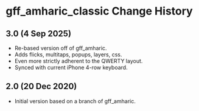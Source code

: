 gff_amharic_classic Change History
==========================

3.0 (4 Sep 2025)
----------------
* Re-based version off of gff_amharic.
* Adds flicks, multitaps, popups, layers, css.
* Even more strictly adherent to the QWERTY layout.
* Synced with current iPhone 4-row keyboard.

2.0 (20 Dec 2020)
------------------
* Initial version based on a branch of gff_amharic.
